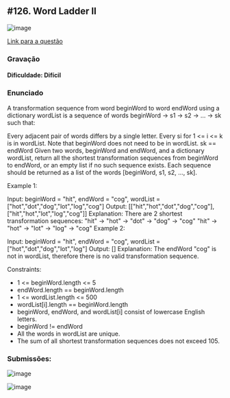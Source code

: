 ## #126. Word Ladder II

![image](https://github.com/user-attachments/assets/a8775520-4409-4951-84e5-8d2c945d4fc9)

[Link para a questão](https://leetcode.com/problems/word-ladder-ii/description/)

### Gravação

#### Dificuldade: Difícil

### Enunciado

A transformation sequence from word beginWord to word endWord using a dictionary wordList is a sequence of words beginWord -> s1 -> s2 -> ... -> sk such that:

Every adjacent pair of words differs by a single letter.
Every si for 1 <= i <= k is in wordList. Note that beginWord does not need to be in wordList.
sk == endWord
Given two words, beginWord and endWord, and a dictionary wordList, return all the shortest transformation sequences from beginWord to endWord, or an empty list if no such sequence exists. Each sequence should be returned as a list of the words [beginWord, s1, s2, ..., sk].

 

Example 1:

Input: beginWord = "hit", endWord = "cog", wordList = ["hot","dot","dog","lot","log","cog"]
Output: [["hit","hot","dot","dog","cog"],["hit","hot","lot","log","cog"]]
Explanation: There are 2 shortest transformation sequences:
"hit" -> "hot" -> "dot" -> "dog" -> "cog"
"hit" -> "hot" -> "lot" -> "log" -> "cog"
Example 2:

Input: beginWord = "hit", endWord = "cog", wordList = ["hot","dot","dog","lot","log"]
Output: []
Explanation: The endWord "cog" is not in wordList, therefore there is no valid transformation sequence.
 

Constraints:

- 1 <= beginWord.length <= 5
- endWord.length == beginWord.length
- 1 <= wordList.length <= 500
- wordList[i].length == beginWord.length
- beginWord, endWord, and wordList[i] consist of lowercase English letters.
- beginWord != endWord
- All the words in wordList are unique.
- The sum of all shortest transformation sequences does not exceed 105.

### Submissões: 

![image](https://github.com/user-attachments/assets/351626d3-95a8-4c59-bf47-e0736f53c67d)

![image](https://github.com/user-attachments/assets/ab1b80a1-11ba-49d0-8d1e-ccd0d9ba809b)

